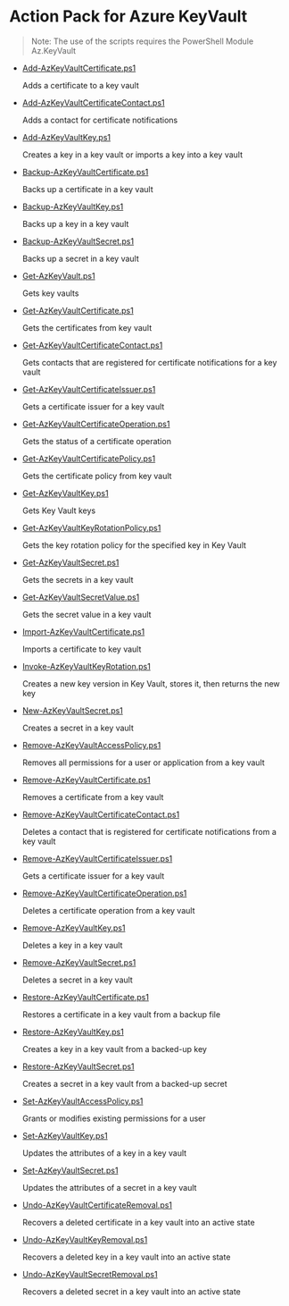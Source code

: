 # Action Pack for Azure KeyVault

> Note: The use of the scripts requires the PowerShell Module Az.KeyVault

+ [Add-AzKeyVaultCertificate.ps1](./Add-AzKeyVaultCertificate.ps1)

    Adds a certificate to a key vault

+ [Add-AzKeyVaultCertificateContact.ps1](./Add-AzKeyVaultCertificateContact.ps1)

    Adds a contact for certificate notifications

+ [Add-AzKeyVaultKey.ps1](./Add-AzKeyVaultKey.ps1)

    Creates a key in a key vault or imports a key into a key vault

+ [Backup-AzKeyVaultCertificate.ps1](./Backup-AzKeyVaultCertificate.ps1)

    Backs up a certificate in a key vault

+ [Backup-AzKeyVaultKey.ps1](./Backup-AzKeyVaultKey.ps1)
    
    Backs up a key in a key vault

+ [Backup-AzKeyVaultSecret.ps1](./Backup-AzKeyVaultSecret.ps1)
    
    Backs up a secret in a key vault

+ [Get-AzKeyVault.ps1](./Get-AzKeyVault.ps1)

    Gets key vaults

+ [Get-AzKeyVaultCertificate.ps1](./Get-AzKeyVaultCertificate.ps1)

    Gets the certificates from key vault

+ [Get-AzKeyVaultCertificateContact.ps1](./Get-AzKeyVaultCertificateContact.ps1)

    Gets contacts that are registered for certificate notifications for a key vault

+ [Get-AzKeyVaultCertificateIssuer.ps1](./Get-AzKeyVaultCertificateIssuer.ps1)

    Gets a certificate issuer for a key vault

+ [Get-AzKeyVaultCertificateOperation.ps1](./Get-AzKeyVaultCertificateOperation.ps1)

    Gets the status of a certificate operation

+ [Get-AzKeyVaultCertificatePolicy.ps1](./Get-AzKeyVaultCertificatePolicy.ps1)

    Gets the certificate policy from key vault

+ [Get-AzKeyVaultKey.ps1](./Get-AzKeyVaultKey.ps1)

    Gets Key Vault keys

+ [Get-AzKeyVaultKeyRotationPolicy.ps1](./Get-AzKeyVaultKeyRotationPolicy.ps1)

    Gets the key rotation policy for the specified key in Key Vault

+ [Get-AzKeyVaultSecret.ps1](./Get-AzKeyVaultSecret.ps1)

    Gets the secrets in a key vault

+ [Get-AzKeyVaultSecretValue.ps1](./Get-AzKeyVaultSecretValue.ps1)

    Gets the secret value in a key vault

+ [Import-AzKeyVaultCertificate.ps1](./Import-AzKeyVaultCertificate.ps1)

    Imports a certificate to key vault

+ [Invoke-AzKeyVaultKeyRotation.ps1](./Invoke-AzKeyVaultKeyRotation.ps1)

    Creates a new key version in Key Vault, stores it, then returns the new key

+ [New-AzKeyVaultSecret.ps1](./New-AzKeyVaultSecret.ps1)

    Creates a secret in a key vault

+ [Remove-AzKeyVaultAccessPolicy.ps1](./Remove-AzKeyVaultAccessPolicy.ps1)

    Removes all permissions for a user or application from a key vault

+ [Remove-AzKeyVaultCertificate.ps1](./Remove-AzKeyVaultCertificate.ps1)

    Removes a certificate from a key vault

+ [Remove-AzKeyVaultCertificateContact.ps1](./Remove-AzKeyVaultCertificateContact.ps1)

    Deletes a contact that is registered for certificate notifications from a key vault

+ [Remove-AzKeyVaultCertificateIssuer.ps1](./Remove-AzKeyVaultCertificateIssuer.ps1)

    Gets a certificate issuer for a key vault

+ [Remove-AzKeyVaultCertificateOperation.ps1](./Remove-AzKeyVaultCertificateOperation.ps1)

    Deletes a certificate operation from a key vault

+ [Remove-AzKeyVaultKey.ps1](./Remove-AzKeyVaultKey.ps1)

    Deletes a key in a key vault

+ [Remove-AzKeyVaultSecret.ps1](./Remove-AzKeyVaultSecret.ps1)

    Deletes a secret in a key vault

+ [Restore-AzKeyVaultCertificate.ps1](./Restore-AzKeyVaultCertificate.ps1)

    Restores a certificate in a key vault from a backup file

+ [Restore-AzKeyVaultKey.ps1](./Restore-AzKeyVaultKey.ps1)

    Creates a key in a key vault from a backed-up key

+ [Restore-AzKeyVaultSecret.ps1](./Restore-AzKeyVaultSecret.ps1)

    Creates a secret in a key vault from a backed-up secret

+ [Set-AzKeyVaultAccessPolicy.ps1](./Set-AzKeyVaultAccessPolicy.ps1)

    Grants or modifies existing permissions for a user

+ [Set-AzKeyVaultKey.ps1](./Set-AzKeyVaultKey.ps1)

    Updates the attributes of a key in a key vault

+ [Set-AzKeyVaultSecret.ps1](./Set-AzKeyVaultSecret.ps1)

    Updates the attributes of a secret in a key vault

+ [Undo-AzKeyVaultCertificateRemoval.ps1](./Undo-AzKeyVaultCertificateRemoval.ps1)

    Recovers a deleted certificate in a key vault into an active state

+ [Undo-AzKeyVaultKeyRemoval.ps1](./Undo-AzKeyVaultKeyRemoval.ps1)

    Recovers a deleted key in a key vault into an active state

+ [Undo-AzKeyVaultSecretRemoval.ps1](./Undo-AzKeyVaultSecretRemoval.ps1)

    Recovers a deleted secret in a key vault into an active state